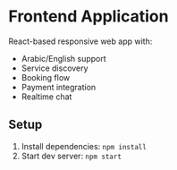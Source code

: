 # Frontend Application

React-based responsive web app with:
- Arabic/English support
- Service discovery
- Booking flow
- Payment integration
- Realtime chat

## Setup
1. Install dependencies: `npm install`
2. Start dev server: `npm start`
